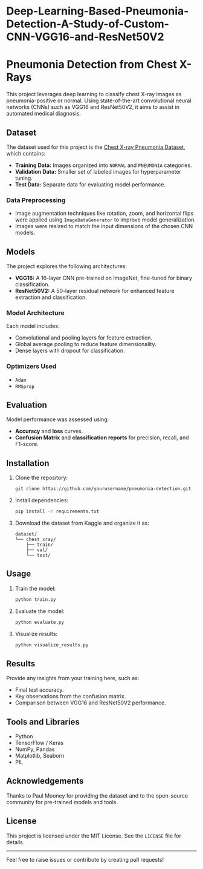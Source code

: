 # Deep-Learning-Based-Pneumonia-Detection-A-Study-of-Custom-CNN-VGG16-and-ResNet50V2
# Pneumonia Detection from Chest X-Rays

This project leverages deep learning to classify chest X-ray images as pneumonia-positive or normal. Using state-of-the-art convolutional neural networks (CNNs) such as VGG16 and ResNet50V2, it aims to assist in automated medical diagnosis.

## Dataset
The dataset used for this project is the [Chest X-ray Pneumonia Dataset](https://www.kaggle.com/datasets/paultimothymooney/chest-xray-pneumonia), which contains:
- **Training Data:** Images organized into `NORMAL` and `PNEUMONIA` categories.
- **Validation Data:** Smaller set of labeled images for hyperparameter tuning.
- **Test Data:** Separate data for evaluating model performance.

### Data Preprocessing
- Image augmentation techniques like rotation, zoom, and horizontal flips were applied using `ImageDataGenerator` to improve model generalization.
- Images were resized to match the input dimensions of the chosen CNN models.

## Models
The project explores the following architectures:
- **VGG16:** A 16-layer CNN pre-trained on ImageNet, fine-tuned for binary classification.
- **ResNet50V2:** A 50-layer residual network for enhanced feature extraction and classification.

### Model Architecture
Each model includes:
- Convolutional and pooling layers for feature extraction.
- Global average pooling to reduce feature dimensionality.
- Dense layers with dropout for classification.

### Optimizers Used
- `Adam`
- `RMSprop`

## Evaluation
Model performance was assessed using:
- **Accuracy** and **loss** curves.
- **Confusion Matrix** and **classification reports** for precision, recall, and F1-score.

## Installation
1. Clone the repository:
   ```bash
   git clone https://github.com/yourusername/pneumonia-detection.git
   ```
2. Install dependencies:
   ```bash
   pip install -r requirements.txt
   ```
3. Download the dataset from Kaggle and organize it as:
   ```
   dataset/
   └── chest_xray/
       ├── train/
       ├── val/
       └── test/
   ```

## Usage
1. Train the model:
   ```bash
   python train.py
   ```
2. Evaluate the model:
   ```bash
   python evaluate.py
   ```
3. Visualize results:
   ```bash
   python visualize_results.py
   ```

## Results
Provide any insights from your training here, such as:
- Final test accuracy.
- Key observations from the confusion matrix.
- Comparison between VGG16 and ResNet50V2 performance.

## Tools and Libraries
- Python
- TensorFlow / Keras
- NumPy, Pandas
- Matplotlib, Seaborn
- PIL

## Acknowledgements
Thanks to Paul Mooney for providing the dataset and to the open-source community for pre-trained models and tools.

## License
This project is licensed under the MIT License. See the `LICENSE` file for details.

---
Feel free to raise issues or contribute by creating pull requests!
